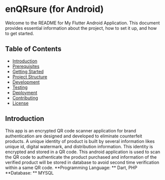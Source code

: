 # enQRsure (for Android)
Welcome to the README for My Flutter Android Application. This document provides essential information about the project, how to set it up, and how to get started.

## Table of Contents
- [Introduction](#introduction)
- [Prerequisites](#prerequisites)
- [Getting Started](#getting-started)
- [Project Structure](#project-structure)
- [Development](#development)
- [Testing](#testing)
- [Deployment](#deployment)
- [Contributing](#contributing)
- [License](#license)

## Introduction

This app is an encrypted QR code scanner application for brand authentication are designed and developed to eliminate counterfeit products. A unique identity of product is built by several information likes unique id, digital watermark, and distribution information. This identity is encrypted and stored in a QR code. This android application is used to scan the QR code to authenticate the product purchased and information of the verified product will be stored in database to avoid second time verification within a same QR code. 
**Programming Language: ** Dart, PHP
**Database: ** MYSQL


